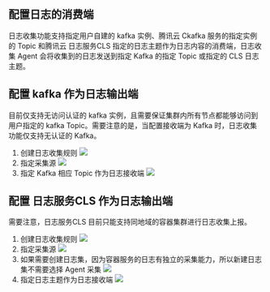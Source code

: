 ## 配置日志的消费端

日志收集功能支持指定用户自建的 kafka 实例、腾讯云 Ckafka 服务的指定实例的 Topic 和腾讯云 日志服务CLS 指定的日志主题作为日志内容的消费端，日志收集 Agent 会将收集到的日志发送到指定 Kafka 的指定 Topic 或指定的 CLS 日志主题。

## 配置 kafka 作为日志输出端

目前仅支持无访问认证的 kafka 实例，且需要保证集群内所有节点都能够访问到用户指定的 kafka Topic。需要注意的是，当配置接收端为 Kafka 时，日志收集功能仅支持无认证的 Kafka。

1. 创建日志收集规则
![][1]
2. 指定采集源
![][2]
3. 指定 Kafka 相应 Topic 作为日志接收端
![][3]

## 配置 日志服务CLS 作为日志输出端

需要注意，日志服务CLS 目前只能支持同地域的容器集群进行日志收集上报。

1. 创建日志收集规则
![][1]
2. 指定采集源
![][2]
3. 如果需要创建日志集，因为容器服务的日志有独立的采集能力，所以新建日志集不需要选择 Agent 采集
![][4]
4. 指定日志主题作为日志接收端
![][5]

[1]:https://mc.qcloudimg.com/static/img/393ad1a2a9575cd89f1f0a38279bf676/image.jpeg
[2]:https://mc.qcloudimg.com/static/img/67abc90fec6f2a13fba7332151e93a81/image.png
[3]:https://mc.qcloudimg.com/static/img/2247389b857b20cceabd0c6dccdbcc8a/ckafa.png
[4]:https://mc.qcloudimg.com/static/img/b845c5063884e02c6bdedc4c7184667a/image.png
[5]:https://mc.qcloudimg.com/static/img/4d52a836e1c50cbe46fb7d8d4049bf8a/image.png

